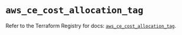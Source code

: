 # `aws_ce_cost_allocation_tag`

Refer to the Terraform Registry for docs: [`aws_ce_cost_allocation_tag`](https://registry.terraform.io/providers/hashicorp/aws/5.46.0/docs/resources/ce_cost_allocation_tag).
